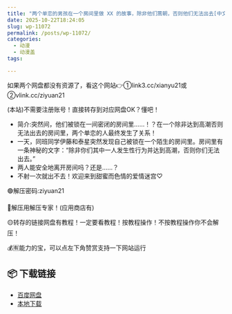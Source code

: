 ```yaml
---
title: "两个单恋的男孩在一个房间里做 XX 的故事，除非他们蒿朝，否则他们无法出去[中文字幕]"
date: 2025-10-22T18:24:05
slug: wp-11072
permalink: /posts/wp-11072/
categories:
  - 动漫
  - 动漫盖
tags:

---
```


如果两个网盘都没有资源了，看这个网站👉①link3.cc/xianyu21或②vlink.cc/ziyuan21

(本站)不需要注册账号！直接转存到对应网盘OK？懂吧！

*   简介:突然间，他们被锁在一间密闭的房间里……！？在一个除非达到高潮否则无法出去的房间里，两个单恋的人最终发生了关系！
*   一天，同班同学伊藤和泰星突然发现自己被锁在一个陌生的房间里。房间里有一条神秘的文字：“除非你们其中一人发生性行为并达到高潮，否则你们无法出去。”
*   两人能安全地离开房间吗？还是……？
*   不射一次就出不去！欢迎来到甜蜜而色情的爱情迷宫♡

🟢解压密码:ziyuan21

🔵解压用解压专家！(应用商店有)

🟡转存的链接网盘有教程！一定要看教程！按教程操作！不按教程操作你不会解压！

💰🈶能力的宝，可以点左下角赞赏支持一下网站运行

## 📦 下载链接
- [百度网盘](https://blziyuan21.com/pay-download/11072?key=ba58a83e4b&down_id=0)
- [本地下载](https://blziyuan21.com/pay-download/11072?key=ba58a83e4b&down_id=1)

